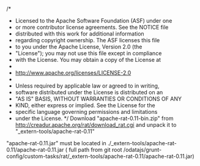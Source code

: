 /*
 * Licensed to the Apache Software Foundation (ASF) under one
 * or more contributor license agreements.  See the NOTICE file
 * distributed with this work for additional information
 * regarding copyright ownership.  The ASF licenses this file
 * to you under the Apache License, Version 2.0 (the
 * "License"); you may not use this file except in compliance
 * with the License.  You may obtain a copy of the License at
 *
 *   http://www.apache.org/licenses/LICENSE-2.0
 *
 * Unless required by applicable law or agreed to in writing,
 * software distributed under the License is distributed on an
 * "AS IS" BASIS, WITHOUT WARRANTIES OR CONDITIONS OF ANY
 * KIND, either express or implied.  See the License for the
 * specific language governing permissions and limitations
 * under the License.
 */
Download "apache-rat-0.11-bin.zip" from http://creadur.apache.org/rat/download_rat.cgi and unpack it to 
"_extern-tools/apache-rat-0.11"

"apache-rat-0.11.jar" must be located in ./_extern-tools/apache-rat-0.11/apache-rat-0.11.jar
( full path from git root /odatajs/grunt-config/custom-tasks/rat/_extern-tools/apache-rat-0.11/apache-rat-0.11.jar)